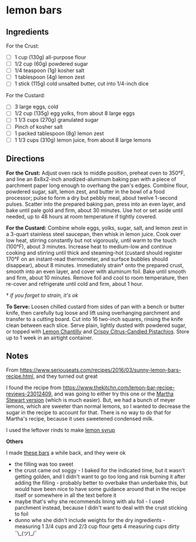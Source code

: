 # lemon bars

## Ingredients

For the Crust:

* [ ] 1 cup (130g) all-purpose flour
* [ ] 1/2 cup (60g) powdered sugar
* [ ] 1/4 teaspoon (1g) kosher salt
* [ ] 1 tablespoon (4g) lemon zest
* [ ] 1 stick (115g) cold unsalted butter, cut into 1/4-inch dice

For the Custard:

* [ ] 3 large eggs, cold
* [ ] 1/2 cup (135g) egg yolks, from about 8 large eggs
* [ ] 1 1/3 cups (270g) granulated sugar
* [ ] Pinch of kosher salt
* [ ] 1 packed tablespoon (8g) lemon zest
* [ ] 1 1/3 cups (310g) lemon juice, from about 8 large lemons

## Directions

**For the Crust:** Adjust oven rack to middle position, preheat oven to 350°F, and line an 8x8x2-inch anodized-aluminum baking pan with a piece of parchment paper long enough to overhang the pan's edges. Combine flour, powdered sugar, salt, lemon zest, and butter in the bowl of a food processor; pulse to form a dry but pebbly meal, about twelve 1-second pulses. Scatter into the prepared baking pan, press into an even layer, and bake until pale gold and firm, about 30 minutes. Use hot or set aside until needed, up to 48 hours at room temperature if tightly covered.

**For the Custard:** Combine whole eggs, yolks, sugar, salt, and lemon zest in a 3-quart stainless steel saucepan, then whisk in lemon juice. Cook over low heat, stirring constantly but not vigorously, until warm to the touch (100°F), about 3 minutes. Increase heat to medium-low and continue cooking and stirring until thick and steaming-hot (custard should register 170°F on an instant-read thermometer, and surface bubbles should disappear), about 8 minutes. Immediately strain† onto the prepared crust, smooth into an even layer, and cover with aluminum foil. Bake until smooth and firm, about 10 minutes. Remove foil and cool to room temperature, then re-cover and refrigerate until cold and firm, about 1 hour.

† _if you forget to strain, it's ok_

**To Serve:** Loosen chilled custard from sides of pan with a bench or butter knife, then carefully tug loose and lift using overhanging parchment and transfer to a cutting board. Cut into 16 two-inch squares, rinsing the knife clean between each slice. Serve plain, lightly dusted with powdered sugar, or topped with [Lemon Chantilly](https://www.seriouseats.com/recipes/2016/03/lemon-chantilly-recipe.html) and [Crispy Citrus-Candied Pistachios](https://www.seriouseats.com/recipes/2016/03/crispy-candied-pistachios-recipe.html). Store up to 1 week in an airtight container.

## Notes

From https://www.seriouseats.com/recipes/2016/03/sunny-lemon-bars-recipe.html, and they turned out great

I found the recipe from https://www.thekitchn.com/lemon-bar-recipe-reviews-23012409, and was going to either try this one or the [Martha Stewart version](https://www.marthastewart.com/337330/creamy-lemon-squares) (which is much easier). But, we had a bunch of meyer lemons, which are sweeter than normal lemons, so I wanted to decrease the sugar in the recipe to account for that. There is no way to do that for Martha's recipe, because it uses sweetened condensed milk.

I used the leftover rinds to make [lemon syrup](https://www.seriouseats.com/recipes/2016/03/fresh-lemon-syrup-recipe.html)

**Others**

I made [these bars](https://www.onceuponachef.com/recipes/luscious-lemon-squares.html) a while back, and they were ok

* the filling was too sweet
* the crust came out soggy - I baked for the indicated time, but it wasn't getting golden, and I didn't want to go too long and risk burning it after adding the filling - probably better to overbake than underbake this, but would have been nice to have some guidance around that in the recipe itself or somewhere in all the text before it
* maybe that's why she recommends lining with alu foil - I used parchment instead, because I didn't want to deal with the crust sticking to foil
* dunno whe she didn't include weights for the dry ingredients - measuring 1 3/4 cups and 2/3 cup flour gets 4 measuring cups dirty ¯\\\_(ツ)\_/¯
